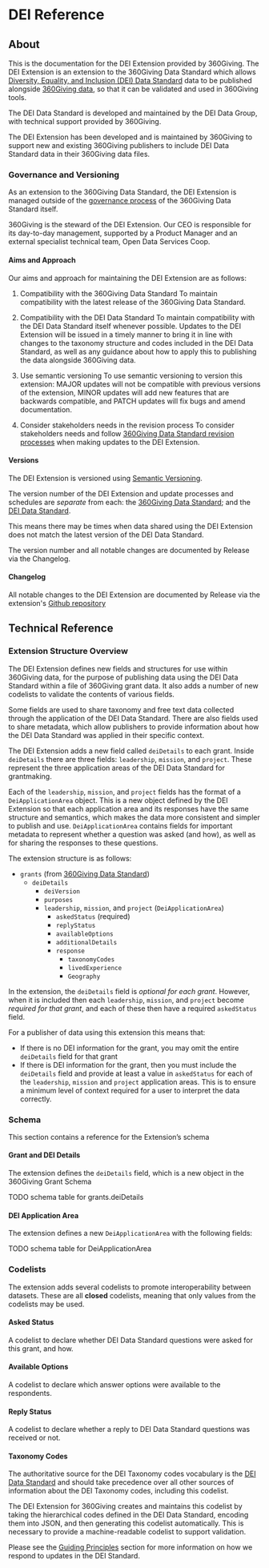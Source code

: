 # DEI Reference

## About

This is the documentation for the DEI Extension provided by 360Giving. The DEI Extension is an extension to the 360Giving Data Standard which allows [Diversity, Equality, and Inclusion (DEI) Data Standard](https://www.funderscollaborativehub.org.uk/dei-data-standard) data to be published alongside [360Giving data](https://standard.threesixtygiving.org/en/latest/#), so that it can be validated and used in 360Giving tools.

The DEI Data Standard is developed and maintained by the DEI Data Group, with technical support provided by 360Giving.

The DEI Extension has been developed and is maintained by 360Giving to support new and existing 360Giving publishers to include DEI Data Standard data in their 360Giving data files.

### Governance and Versioning

As an extension to the 360Giving Data Standard, the DEI Extension is managed outside of the [governance process](https://standard.threesixtygiving.org/en/latest/about/governance/) of the 360Giving Data Standard itself.

360Giving is the steward of the DEI Extension. Our CEO is responsible for its day-to-day management, supported by a Product Manager and an external specialist technical team, Open Data Services Coop.

#### Aims and Approach

Our aims and approach for maintaining the DEI Extension are as follows:

1. Compatibility with the 360Giving Data Standard
To maintain compatibility with the latest release of the 360Giving Data Standard. 

2. Compatibility with the DEI Data Standard
To maintain compatibility with the DEI Data Standard itself whenever possible. Updates to the DEI Extension will be issued in a timely manner to bring it in line with changes to the taxonomy structure and codes included in the DEI Data Standard, as well as any guidance about how to apply this to publishing the data alongside 360Giving data.

3. Use semantic versioning
To use semantic versioning to version this extension: MAJOR updates will not be compatible with previous versions of the extension, MINOR updates will add new features that are backwards compatible, and PATCH updates will fix bugs and amend documentation. 

4. Consider stakeholders needs in the revision process
To consider stakeholders needs and follow [360Giving Data Standard revision processes](https://standard.threesixtygiving.org/en/latest/about/governance/#the-revision-process) when making updates to the DEI Extension.

#### Versions

The DEI Extension is versioned using [Semantic Versioning](https://semver.org/).

The version number of the DEI Extension and update processes and schedules are *separate* from each: the [360Giving Data Standard](https://standard.threesixtygiving.org/en/latest/about/governance/#versions); and the [DEI Data Standard](https://www.funderscollaborativehub.org.uk/collaborations/dei-data-standard).

This means there may be times when data shared using the DEI Extension does not match the latest version of the DEI Data Standard.

The version number and all notable changes are documented by Release via the Changelog.

#### Changelog

All notable changes to the DEI Extension are documented by Release via the extension's [Github repository](https://github.com/ThreeSixtyGiving/360-dei/releases)

## Technical Reference

### Extension Structure Overview

The DEI Extension defines new fields and structures for use within 360Giving data, for the purpose of publishing data using the DEI Data Standard within a file of 360Giving grant data. It also adds a number of new codelists to validate the contents of various fields.

Some fields are used to share taxonomy and free text data collected through the application of the DEI Data Standard. There are also fields used to share metadata, which allow publishers to provide information about how the DEI Data Standard was applied in their specific context.

The DEI Extension adds a new field called `deiDetails` to each grant. Inside `deiDetails` there are three fields: `leadership`, `mission`, and `project`. These represent the three application areas of the DEI Data Standard for grantmaking.

Each of the `leadership`, `mission`, and `project` fields has the format of a `DeiApplicationArea` object. This is a new object defined by the DEI Extension so that each application area and its responses have the same structure and semantics, which makes the data more consistent and simpler to publish and use. `DeiApplicationArea` contains fields for important metadata to represent whether a question was asked (and how), as well as for sharing the responses to these questions.

The extension structure is as follows:

* `grants` (from [360Giving Data Standard](https://standard.threesixtygiving.org/en/latest/technical/reference/#))
  * `deiDetails`
    * `deiVersion`
    * `purposes` 
    * `leadership`, `mission`, and `project` (`DeiApplicationArea`)
      * `askedStatus` (required)
      * `replyStatus`
      * `availableOptions`
      * `additionalDetails`
      * `response`
        * `taxonomyCodes`
        * `livedExperience`
        * `Geography`

In the extension, the `deiDetails` field is *optional for each grant*. However, when it is included then each `leadership`, `mission`, and `project` become *required for that grant*, and each of these then have a required `askedStatus` field.

For a publisher of data using this extension this means that:

* If there is no DEI information for the grant, you may omit the entire `deiDetails` field for that grant
* If there is DEI information for the grant, then you must include the `deiDetails` field and provide at least a value in `askedStatus` for each of the `leadership`, `mission` and `project` application areas. This is to ensure a minimum level of context required for a user to interpret the data correctly.

### Schema

This section contains a reference for the Extension’s schema

#### Grant and DEI Details

The extension defines the `deiDetails` field, which is a new object in the 360Giving Grant Schema

TODO schema table for grants.deiDetails

#### DEI Application Area

The extension defines a new `DeiApplicationArea` with the following fields:

TODO schema table for DeiApplicationArea

### Codelists

The extension adds several codelists to promote interoperability between datasets. These are all **closed** codelists, meaning that only values from the codelists may be used.

#### Asked Status

A codelist to declare whether DEI Data Standard questions were asked for this grant, and how.

#### Available Options

A codelist to declare which answer options were available to the respondents.

#### Reply Status

A codelist to declare whether a reply to DEI Data Standard questions was received or not.

#### Taxonomy Codes

The authoritative source for the DEI Taxonomy codes vocabulary is the [DEI Data Standard](https://www.funderscollaborativehub.org.uk/collaborations/dei-data-standard) and should take precedence over all other sources of information about the DEI Taxonomy codes, including this codelist.

The DEI Extension for 360Giving creates and maintains this codelist by taking the hierarchical codes defined in the DEI Data Standard, encoding them into JSON, and then generating this codelist automatically. This is necessary to provide a machine-readable codelist to support validation.

Please see the [Guiding Principles](#guiding-principles) section for more information on how we respond to updates in the DEI Standard.
